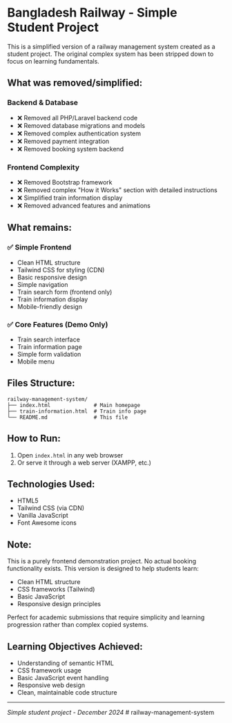# Bangladesh Railway - Simple Student Project

This is a simplified version of a railway management system created as a student project. The original complex system has been stripped down to focus on learning fundamentals.

## What was removed/simplified:

### Backend & Database
- ❌ Removed all PHP/Laravel backend code
- ❌ Removed database migrations and models
- ❌ Removed complex authentication system
- ❌ Removed payment integration
- ❌ Removed booking system backend

### Frontend Complexity
- ❌ Removed Bootstrap framework
- ❌ Removed complex "How it Works" section with detailed instructions
- ❌ Simplified train information display
- ❌ Removed advanced features and animations

## What remains:

### ✅ Simple Frontend
- Clean HTML structure
- Tailwind CSS for styling (CDN)
- Basic responsive design
- Simple navigation
- Train search form (frontend only)
- Train information display
- Mobile-friendly design

### ✅ Core Features (Demo Only)
- Train search interface
- Train information page
- Simple form validation
- Mobile menu

## Files Structure:
```
railway-management-system/
├── index.html              # Main homepage
├── train-information.html  # Train info page
└── README.md               # This file
```

## How to Run:
1. Open `index.html` in any web browser
2. Or serve it through a web server (XAMPP, etc.)

## Technologies Used:
- HTML5
- Tailwind CSS (via CDN)
- Vanilla JavaScript
- Font Awesome icons

## Note:
This is a purely frontend demonstration project. No actual booking functionality exists. This version is designed to help students learn:
- Clean HTML structure
- CSS frameworks (Tailwind)
- Basic JavaScript
- Responsive design principles

Perfect for academic submissions that require simplicity and learning progression rather than complex copied systems.

## Learning Objectives Achieved:
- Understanding of semantic HTML
- CSS framework usage
- Basic JavaScript event handling
- Responsive web design
- Clean, maintainable code structure

---
*Simple student project - December 2024*
#   r a i l w a y - m a n a g e m e n t - s y s t e m  
 